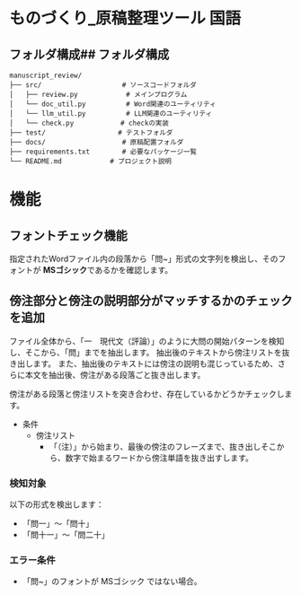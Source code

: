 # ものづくり_原稿整理ツール 国語


## フォルダ構成## フォルダ構成

```text
manuscript_review/
├── src/                    # ソースコードフォルダ
│   ├── review.py            # メインプログラム
│   └── doc_util.py          # Word関連のユーティリティ
│   └── llm_util.py          # LLM関連のユーティリティ
│   └── check.py　　　　　　　# checkの実装
├── test/                  # テストフォルダ
├── docs/                   # 原稿配置フォルダ
├── requirements.txt        # 必要なパッケージ一覧
└── README.md            # プロジェクト説明
```
# 機能

## フォントチェック機能
指定されたWordファイル内の段落から「問~」形式の文字列を検出し、そのフォントが **MSゴシック**であるかを確認します。

## 傍注部分と傍注の説明部分がマッチするかのチェックを追加
ファイル全体から、「一　現代文（評論）」のように大問の開始パターンを検知し、そこから、「問」までを抽出します。
抽出後のテキストから傍注リストを抜き出します。
また、抽出後のテキストには傍注の説明も混じっているため、さらに本文を抽出後、傍注がある段落ごと抜き出します。

傍注がある段落と傍注リストを突き合わせ、存在しているかどうかチェックします。

- 条件
  - 傍注リスト
    - 「（注）」から始まり、最後の傍注のフレーズまで、抜き出しそこから、数字で始まるワードから傍注単語を抜き出すします。


### 検知対象
以下の形式を検出します：
- 「問一」〜「問十」
- 「問十一」〜「問二十」

### エラー条件
- 「問~」のフォントが MSゴシック ではない場合。
